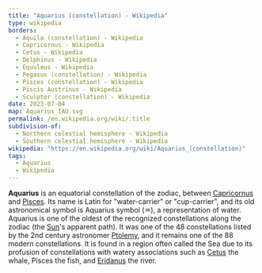```yaml
---
title: "Aquarius (constellation) - Wikipedia"
type: wikipedia
borders:
  - Aquila (constellation) - Wikipedia
  - Capricornus - Wikipedia
  - Cetus - Wikipedia
  - Delphinus - Wikipedia
  - Equuleus - Wikipedia
  - Pegasus (constellation) - Wikipedia
  - Pisces (constellation) - Wikipedia
  - Piscis Austrinus - Wikipedia
  - Sculptor (constellation) - Wikipedia
date: 2023-07-04
map: Aquarius_IAU.svg
permalink: /en.wikipedia.org/wiki/:title
subdivision-of:
  - Northern celestial hemisphere - Wikipedia
  - Southern celestial hemisphere - Wikipedia
wikipedia: "https://en.wikipedia.org/wiki/Aquarius_(constellation)"
tags:
  - Aquarius
  - Wikipedia
---
```

**Aquarius** is an equatorial constellation of the zodiac, between [Capricornus](/en.wikipedia.org/wiki/Capricornus) and [Pisces](/en.wikipedia.org/wiki/Pisces_(constellation)). Its name is Latin for "water-carrier" or "cup-carrier", and its old astronomical symbol is Aquarius symbol (♒︎), a representation of water. Aquarius is one of the oldest of the recognized constellations along the zodiac (the [Sun](/en.wikipedia.org/wiki/Sun)'s apparent path). It was one of the 48 constellations listed by the 2nd century astronomer [Ptolemy](/en.wikipedia.org/wiki/Ptolemy), and it remains one of the 88 modern constellations. It is found in a region often called the Sea due to its profusion of constellations with watery associations such as [Cetus](/en.wikipedia.org/wiki/Cetus) the whale, Pisces the fish, and [Eridanus](/en.wikipedia.org/wiki/Eridanus_(constellation)) the river.